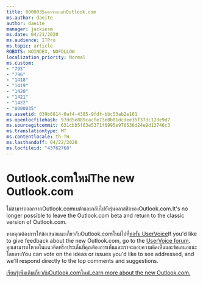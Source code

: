 ```yaml
---
title: 8000035ออกจากเบต้าOutlook.com
ms.author: daeite
author: daeite
manager: jackiesm
ms.date: 04/21/2020
ms.audience: ITPro
ms.topic: article
ROBOTS: NOINDEX, NOFOLLOW
localization_priority: Normal
ms.custom:
- "795"
- "796"
- "1418"
- "1419"
- "1420"
- "1421"
- "1422"
- "8000035"
ms.assetid: 039b6814-0af4-4385-9fdf-bbc53ab2e161
ms.openlocfilehash: 97dd5e889cacfe73e0b81dcdee35f37dc12de9d7
ms.sourcegitcommit: 631cbb5f03e5371f0995e976536d24e9d13746c3
ms.translationtype: MT
ms.contentlocale: th-TH
ms.lasthandoff: 04/22/2020
ms.locfileid: "43762768"
---
```

# <a name="the-new-outlookcom"></a><span data-ttu-id="7525f-102">Outlook.comใหม่</span><span class="sxs-lookup"><span data-stu-id="7525f-102">The new Outlook.com</span></span>

<span data-ttu-id="7525f-103">ไม่สามารถออกจากOutlook.comเบต้าและกลับไปยังรุ่นคลาสสิกของOutlook.com.</span><span class="sxs-lookup"><span data-stu-id="7525f-103">It's no longer possible to leave the Outlook.com beta and return to the classic version of Outlook.com.</span></span>
  
<span data-ttu-id="7525f-104">หากคุณต้องการให้ข้อเสนอแนะเกี่ยวกับOutlook.comใหม่ไปที่[ฟอรั่ม UserVoice](https://go.microsoft.com/fwlink/p/?linkid=851599)</span><span class="sxs-lookup"><span data-stu-id="7525f-104">If you'd like to give feedback about the new Outlook.com, go to the [UserVoice forum](https://go.microsoft.com/fwlink/p/?linkid=851599).</span></span> <span data-ttu-id="7525f-105">คุณสามารถโหวตในแนวคิดหรือประเด็นที่คุณต้องการเห็นและเราจะตอบความคิดเห็นและข้อเสนอแนะโดยตรง</span><span class="sxs-lookup"><span data-stu-id="7525f-105">You can vote on the ideas or issues you'd like to see addressed, and we'll respond directly to the top comments and suggestions.</span></span>
  
[<span data-ttu-id="7525f-106">เรียนรู้เพิ่มเติมเกี่ยวกับOutlook.comใหม่</span><span class="sxs-lookup"><span data-stu-id="7525f-106">Learn more about the new Outlook.com.</span></span>](https://go.microsoft.com/fwlink/p/?linkid=874356)
  